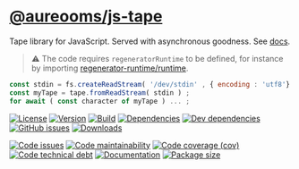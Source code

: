 [@aureooms/js-tape](https://make-github-pseudonymous-again.github.io/js-tape)
==

Tape library for JavaScript. Served with asynchronous goodness.
See [docs](https://make-github-pseudonymous-again.github.io/js-tape/index.html).

> :warning: The code requires `regeneratorRuntime` to be defined, for instance by importing
> [regenerator-runtime/runtime](https://www.npmjs.com/package/regenerator-runtime).

```js
const stdin = fs.createReadStream( '/dev/stdin' , { encoding : 'utf8'} ) ;
const myTape = tape.fromReadStream( stdin ) ;
for await ( const character of myTape ) ... ;
```

[![License](https://img.shields.io/github/license/make-github-pseudonymous-again/js-tape.svg)](https://raw.githubusercontent.com/make-github-pseudonymous-again/js-tape/main/LICENSE)
[![Version](https://img.shields.io/npm/v/@aureooms/js-tape.svg)](https://www.npmjs.org/package/@aureooms/js-tape)
[![Build](https://img.shields.io/travis/make-github-pseudonymous-again/js-tape/main.svg)](https://travis-ci.org/make-github-pseudonymous-again/js-tape/branches)
[![Dependencies](https://img.shields.io/david/make-github-pseudonymous-again/js-tape.svg)](https://david-dm.org/make-github-pseudonymous-again/js-tape)
[![Dev dependencies](https://img.shields.io/david/dev/make-github-pseudonymous-again/js-tape.svg)](https://david-dm.org/make-github-pseudonymous-again/js-tape?type=dev)
[![GitHub issues](https://img.shields.io/github/issues/make-github-pseudonymous-again/js-tape.svg)](https://github.com/make-github-pseudonymous-again/js-tape/issues)
[![Downloads](https://img.shields.io/npm/dm/@aureooms/js-tape.svg)](https://www.npmjs.org/package/@aureooms/js-tape)

[![Code issues](https://img.shields.io/codeclimate/issues/make-github-pseudonymous-again/js-tape.svg)](https://codeclimate.com/github/make-github-pseudonymous-again/js-tape/issues)
[![Code maintainability](https://img.shields.io/codeclimate/maintainability/make-github-pseudonymous-again/js-tape.svg)](https://codeclimate.com/github/make-github-pseudonymous-again/js-tape/trends/churn)
[![Code coverage (cov)](https://img.shields.io/codecov/c/gh/make-github-pseudonymous-again/js-tape/main.svg)](https://codecov.io/gh/make-github-pseudonymous-again/js-tape)
[![Code technical debt](https://img.shields.io/codeclimate/tech-debt/make-github-pseudonymous-again/js-tape.svg)](https://codeclimate.com/github/make-github-pseudonymous-again/js-tape/trends/technical_debt)
[![Documentation](https://make-github-pseudonymous-again.github.io/js-tape/badge.svg)](https://make-github-pseudonymous-again.github.io/js-tape/source.html)
[![Package size](https://img.shields.io/bundlephobia/minzip/@aureooms/js-tape)](https://bundlephobia.com/result?p=@aureooms/js-tape)
